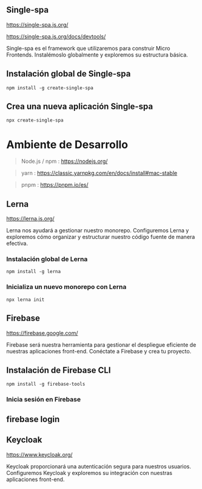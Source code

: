 ## Single-spa

https://single-spa.js.org/

https://single-spa.js.org/docs/devtools/ 



Single-spa es el framework que utilizaremos para construir Micro Frontends. Instalémoslo globalmente y exploremos su estructura básica.


## Instalación global de Single-spa

`npm install -g create-single-spa`

## Crea una nueva aplicación Single-spa

`npx create-single-spa`

# Ambiente de Desarrollo

> Node.js / npm : https://nodejs.org/

> yarn : https://classic.yarnpkg.com/en/docs/install#mac-stable

> pnpm : https://pnpm.io/es/

## Lerna

https://lerna.js.org/

Lerna nos ayudará a gestionar nuestro monorepo. Configuremos Lerna y exploremos cómo organizar y estructurar nuestro código fuente de manera efectiva.


### Instalación global de Lerna

`npm install -g lerna`

### Inicializa un nuevo monorepo con Lerna

`npx lerna init`

## Firebase

https://firebase.google.com/

Firebase será nuestra herramienta para gestionar el despliegue eficiente de nuestras aplicaciones front-end. Conéctate a Firebase y crea tu proyecto.

## Instalación de Firebase CLI

`npm install -g firebase-tools`

### Inicia sesión en Firebase

## firebase login

## Keycloak

https://www.keycloak.org/

Keycloak proporcionará una autenticación segura para nuestros usuarios. Configuremos Keycloak y exploremos su integración con nuestras aplicaciones front-end.
